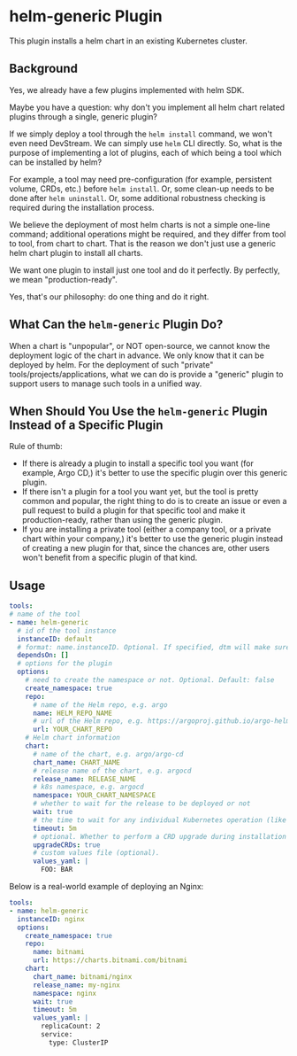 # helm-generic Plugin

This plugin installs a helm chart in an existing Kubernetes cluster.

## Background

Yes, we already have a few plugins implemented with helm SDK.

Maybe you have a question: why don't you implement all helm chart related plugins through a single, generic plugin?

If we simply deploy a tool through the `helm install` command, we won't even need DevStream. We can simply use `helm` CLI directly. So, what is the purpose of implementing a lot of plugins, each of which being a tool which can be installed by helm?

For example, a tool may need pre-configuration (for example, persistent volume, CRDs, etc.) before `helm install`. Or, some clean-up needs to be done after `helm uninstall`. Or, some additional robustness checking is required during the installation process.

We believe the deployment of most helm charts is not a simple one-line command; additional operations might be required, and they differ from tool to tool, from chart to chart. That is the reason we don't just use a generic helm chart plugin to install all charts.

We want one plugin to install just one tool and do it perfectly. By perfectly, we mean "production-ready".

Yes, that's our philosophy: do one thing and do it right.

## What Can the `helm-generic` Plugin Do?

When a chart is "unpopular", or NOT open-source, we cannot know the deployment logic of the chart in advance. We only know that it can be deployed by helm. For the deployment of such "private" tools/projects/applications, what we can do is provide a "generic" plugin to support users to manage such tools in a unified way.

## When Should You Use the `helm-generic` Plugin Instead of a Specific Plugin

Rule of thumb:

- If there is already a plugin to install a specific tool you want (for example, Argo CD,) it's better to use the specific plugin over this generic plugin.
- If there isn't a plugin for a tool you want yet, but the tool is pretty common and popular, the right thing to do is to create an issue or even a pull request to build a plugin for that specific tool and make it production-ready, rather than using the generic plugin.
- If you are installing a private tool (either a company tool, or a private chart within your company,) it's better to use the generic plugin instead of creating a new plugin for that, since the chances are, other users won't benefit from a specific plugin of that kind.

## Usage

```yaml
tools:
# name of the tool
- name: helm-generic
  # id of the tool instance
  instanceID: default
  # format: name.instanceID. Optional. If specified, dtm will make sure the dependency is applied first before handling this tool.
  dependsOn: []
  # options for the plugin
  options:
    # need to create the namespace or not. Optional. Default: false
    create_namespace: true
    repo:
      # name of the Helm repo, e.g. argo
      name: HELM_REPO_NAME
      # url of the Helm repo, e.g. https://argoproj.github.io/argo-helm
      url: YOUR_CHART_REPO
    # Helm chart information
    chart:
      # name of the chart, e.g. argo/argo-cd
      chart_name: CHART_NAME
      # release name of the chart, e.g. argocd
      release_name: RELEASE_NAME
      # k8s namespace, e.g. argocd
      namespace: YOUR_CHART_NAMESPACE
      # whether to wait for the release to be deployed or not
      wait: true
      # the time to wait for any individual Kubernetes operation (like Jobs for hooks). This defaults to 5m0s
      timeout: 5m
      # optional. Whether to perform a CRD upgrade during installation
      upgradeCRDs: true
      # custom values file (optional).
      values_yaml: |
        FOO: BAR
```

Below is a real-world example of deploying an Nginx:

```yaml
tools:
- name: helm-generic
  instanceID: nginx
  options:
    create_namespace: true
    repo:
      name: bitnami
      url: https://charts.bitnami.com/bitnami
    chart:
      chart_name: bitnami/nginx
      release_name: my-nginx
      namespace: nginx
      wait: true
      timeout: 5m
      values_yaml: |
        replicaCount: 2
        service:
          type: ClusterIP
```
